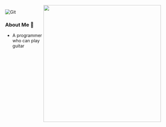 <!--
**liangpengyv/liangpengyv** is a ✨ _special_ ✨ repository because its `README.md` (this file) appears on your GitHub profile.

Here are some ideas to get you started:

- 🔭 I’m currently working on ...
- 🌱 I’m currently learning ...
- 👯 I’m looking to collaborate on ...
- 🤔 I’m looking for help with ...
- 💬 Ask me about ...
- 📫 How to reach me: ...
- 😄 Pronouns: ...
- ⚡ Fun fact: ...
-->

<img align="right" width="380" src="https://github-readme-stats.vercel.app/api?username=liangpengyv&show_icons=false&hide_border=false&line_height=20&title_color=39a6ff&show_owner=true"/>

![Git](https://img.shields.io/badge/-Git-F05032?style=flat-square&logo=git&logoColor=white)

### About Me 👋

- A programmer who can play guitar
